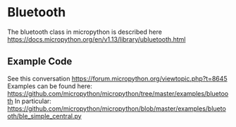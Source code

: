 # Bluetooth
The bluetooth class in micropython is described here
https://docs.micropython.org/en/v1.13/library/ubluetooth.html
## Example Code
See this conversation https://forum.micropython.org/viewtopic.php?t=8645
Examples can be found here:
https://github.com/micropython/micropython/tree/master/examples/bluetooth
In particular:
https://github.com/micropython/micropython/blob/master/examples/bluetooth/ble_simple_central.py
